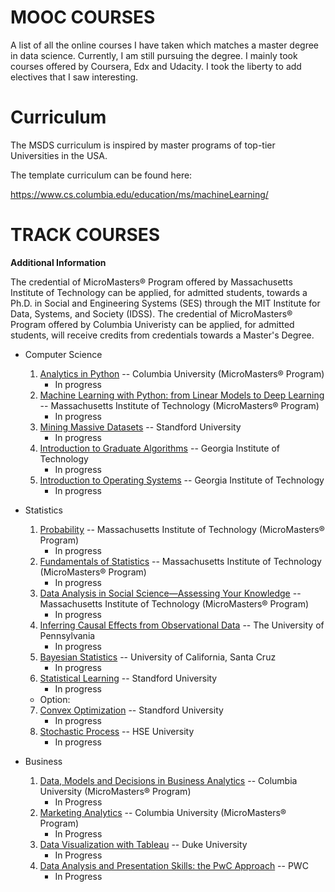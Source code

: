 # MOOC COURSES

A list of all the online courses I have taken which matches a master degree in data science. 
Currently, I am still pursuing the degree. I mainly took courses offered by Coursera, Edx and Udacity. I took the liberty to add electives that I saw interesting. 


# Curriculum

The MSDS curriculum is inspired by master programs of top-tier Universities in the USA.  

The template curriculum can be found here:

https://www.cs.columbia.edu/education/ms/machineLearning/


# TRACK COURSES

**Additional Information**

The credential of MicroMasters® Program offered by Massachusetts Institute of Technology can be applied, for admitted students, towards a Ph.D. in Social and Engineering Systems (SES) through the MIT Institute for Data, Systems, and Society (IDSS).
The credential of MicroMasters® Program offered by Columbia Univeristy can be applied, for admitted students, will receive credits from credentials towards a Master's Degree. 

- Computer Science                           
   1. [Analytics in Python](https://www.edx.org/course/analytics-in-python) -- Columbia University (MicroMasters® Program) <br/> 
      - In progress
   2. [Machine Learning with Python: from Linear Models to Deep Learning](https://www.edx.org/course/machine-learning-with-python-from-linear-models-to) --  Massachusetts Institute of Technology (MicroMasters® Program)
      - In progress
   3. [Mining Massive Datasets](https://www.edx.org/course/mining-massive-datasets) -- Standford University
      - In progress
   4. [Introduction to Graduate Algorithms](https://www.udacity.com/course/introduction-to-graduate-algorithms--ud401https://www.udacity.com/course/introduction-to-graduate-algorithms--ud401) -- Georgia Institute of Technology
      - In progress
   5. [Introduction to Operating Systems](https://www.udacity.com/course/introduction-to-operating-systems--ud923) --  Georgia Institute of Technology
      - In progress

- Statistics
  1.  [Probability](https://www.edx.org/course/probability-the-science-of-uncertainty-and-data) -- Massachusetts Institute of Technology (MicroMasters® Program) <br/>
      - In progress
  2.  [Fundamentals of Statistics](https://www.edx.org/course/fundamentals-of-statistics) -- Massachusetts Institute of Technology (MicroMasters® Program)
      - In progress
  3.  [Data Analysis in Social Science—Assessing Your Knowledge](https://www.edx.org/course/data-analysis-in-social-scienceassessing-your-know) -- Massachusetts Institute of Technology (MicroMasters® Program)
      - In progress
  4.  [Inferring Causal Effects from Observational Data](https://www.coursera.org/learn/crash-course-in-causality/home/welcome) -- The University of Pennsylvania
      - In progress 
  5.  [Bayesian Statistics](https://www.coursera.org/learn/bayesian-statistics) -- University of California, Santa Cruz
      - In progress
  6.  [Statistical Learning](https://www.edx.org/course/statistical-learning) -- Standford University
      - In progress

  - Option: <br/>
  7.  [Convex Optimization](https://www.edx.org/course/convex-optimization) -- Standford University
      - In progress
  8.  [Stochastic Process](https://www.coursera.org/learn/stochasticprocesses) -- HSE University
      - In progress
 
- Business 
  1.  [Data, Models and Decisions in Business Analytics](https://learning.edx.org/course/course-v1:ColumbiaX+BAMM.102x+1T2021/home) -- Columbia University (MicroMasters® Program)
      - In Progress
  3.  [Marketing Analytics](https://learning.edx.org/course/course-v1:ColumbiaX+BAMM.104x+1T2021/home) -- Columbia University (MicroMasters® Program)
      - In Progress
  4.  [Data Visualization with Tableau](https://www.coursera.org/specializations/data-visualization) -- Duke University
      - In Progress
  5.  [Data Analysis and Presentation Skills: the PwC Approach](https://www.coursera.org/specializations/pwc-analytics) -- PWC
      - In Progress
 
